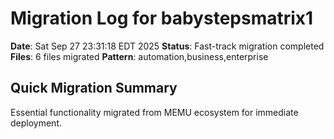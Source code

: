 # Migration Log for babystepsmatrix1

**Date**: Sat Sep 27 23:31:18 EDT 2025
**Status**: Fast-track migration completed
**Files**:        6 files migrated
**Pattern**: automation,business,enterprise

## Quick Migration Summary
Essential functionality migrated from MEMU ecosystem for immediate deployment.
